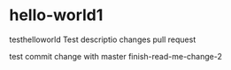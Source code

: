 # hello-world1
testhelloworld
Test descriptio changes pull request

test commit change with master 
 finish-read-me-change-2
